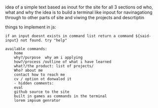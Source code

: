 idea of a simple text based as inout for the site for all 3 sections od who, what and why
the idea is to build a terminal like inpout for navinagationg through to other parts of site and viwing the projects and descrtiptin


things to implement in js:

    if an input doesnt exists in command list return a command ${said-input} not found. try "help"

    available commands: 
        home 
        why?/purpose  why am i applying 
        how?/process /outline of what i have learned 
        what?/the product: list of projects/ 
        Who? about me 
        contact how to reach me     
        cv / option ot donwalod it 
        - hidden comments:
        eval 
        github source to the site
        built in games as commands in the terminal
        lorem impsum genrator
        



